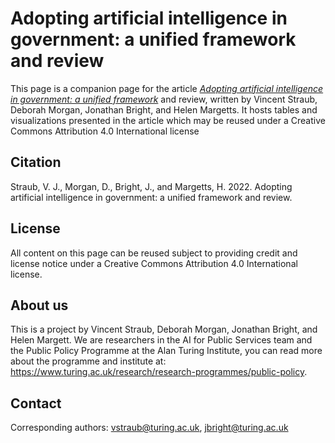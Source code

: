 # Adopting artificial intelligence in government: a unified framework and review
This page is a companion page for the article [_Adopting artificial intelligence in government: a unified framework_](https://www.turing.ac.uk/research/research-programmes/public-policy) and review, written by Vincent Straub, Deborah Morgan, Jonathan Bright, and Helen Margetts. It hosts tables and visualizations presented in the article which may be reused under a Creative Commons Attribution 4.0 International license


## Citation
Straub, V. J., Morgan, D., Bright, J., and Margetts, H. 2022. Adopting artificial intelligence in government: a unified framework and review.

## License
All content on this page can be reused subject to providing credit and license notice under a Creative Commons Attribution 4.0 International license.

## About us
This is a project by Vincent Straub, Deborah Morgan, Jonathan Bright, and Helen Margett. We are researchers in the AI for Public Services team and the Public Policy Programme at the Alan Turing Institute, you can read more about the programme and institute at: https://www.turing.ac.uk/research/research-programmes/public-policy. 

## Contact
Corresponding authors: vstraub@turing.ac.uk, jbright@turing.ac.uk

